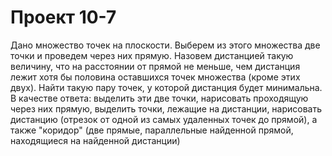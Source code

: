 # Проект 10-7

Дано множество точек на плоскости. Выберем из этого множества две точки и
проведем через них прямую. Назовем дистанцией такую величину, что на расстоянии
от прямой не меньше, чем дистанция лежит хотя бы половина оставшихся точек
множества (кроме этих двух). Найти такую пару точек, у которой дистанция будет
минимальна.
В качестве ответа:
выделить эти две точки,
нарисовать проходящую через них прямую,
выделить точки, лежащие на дистанции,
нарисовать дистанцию (отрезок от одной из самых удаленных точек до прямой),
а также "коридор" (две прямые, параллельные найденной прямой, находящиеся на
найденной дистанции)
